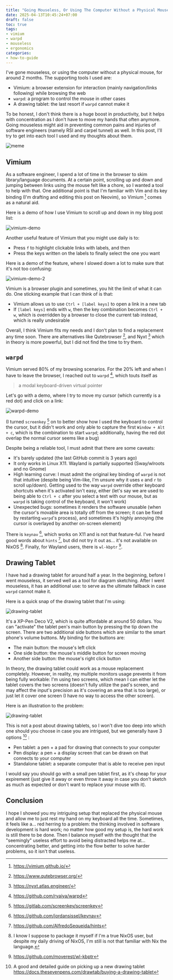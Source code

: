 ```yaml
---
title: "Going Mouseless, Or Using The Computer Without a Physical Mouse"
date: 2025-04-13T10:45:24+07:00
draft: false
toc: true
tags:
- vimium
- warpd
- mouseless
- ergonomics
categories:
- how-to-guide
---
```


I've gone mouseless, or using the computer without a physical mouse, for around
2 months. The supporting tools I used are:

- Vimium: a browser extension for interaction (mainly navigation/links
  following) while browsing the web
- `warpd`: a program to control the mouse in other cases
- A drawing tablet: the last resort if `warpd` cannot make it

To be honest, I don't think there is a huge boost in productivity, but it helps
with concentration as I don't have to move my hands that often anymore. Going
mouseless might aid in preventing common pains and injuries of software
engineers (namely RSI and carpel tunnel) as well. In this post, I'll try to get
into each tool I used and my thoughts about them.

![meme](../images/mouseless-meme.webp)

## Vimium

As a software engineer, I spend a lot of time in the browser to skim
library/language documents. At a certain point, scrolling up and down and
jumping between links using the mouse felt like a chore, so I wanted a tool to
help with that. One additional point is that I'm familiar with Vim and its key
binding (I'm drafting and editing this post on Neovim), so Vimium [^vimium]
comes as a natural aid.

Here is a demo of how I use Vimium to scroll up and down in my blog post list:

![vimium-demo](../images/mouseless-vimium-demo.gif)

Another useful feature of Vimium that you might use daily is to:

- Press `f` to highlight clickable links with labels, and then
- Press the keys written on the labels to finally select the one you want

Here is a demo of the feature, where I slowed down a lot to make sure that it's
not too confusing:

![vimium-demo-2](../images/mouseless-vimium-demo-2.gif)

Vimium is a browser plugin and sometimes, you hit the limit of what it can do.
One sticking example that I can think of is that:

- Vimium allows us to use `Ctrl + [label keys]` to open a link in a new tab
- If `[label keys]` ends with `w`, then the key combination becomes `Ctrl + w`,
  which is overridden by a browser to close the current tab instead, which is
  really undesirable

Overall, I think Vimium fits my needs and I don't plan to find a replacement any
time soon. There are alternatives like Qutebrowser [^qutebrowser], and Nyxt
[^nyxt] which in theory is more powerful, but I did not find the time to try
them.

## `warpd`

Vimium served 80% of my browsing scenarios. For the 20% left and when I have to
leave the browser, I reached out to `warpd` [^warpd], which touts itself as 

> a modal keyboard-driven virtual pointer

Let's go with a demo, where I try to move my cursor (which currently is a red
dot) and click on a link:

![warpd-demo](../images/mouseless-warpd-demo.gif)

(I turned `screenkey` [^screenkey] on to better show how I used the keyboard to
control the cursor, but it didn't work and only able to capture the first
`Window + Alt + c`, which is the combination to start `warpd`; additionally,
having the red dot overlap the normal cursor seems like a bug)

Despite being a reliable tool, I must admit that there are some caveats:

- It's barely updated (the last GitHub commit is 3 years ago)
- It only works in Linux X11. Wayland is partially supported (Sway/wlroots and
  no Gnome)
- High learning curve: I must admit the original key binding of `warpd` is not
  that intuitive (despite being Vim-like, I'm unsure why it uses `e` and `r` to
  scroll up/down). Getting used to the way `warpd` override other keyboard
  shortcuts when it's activated isn't easy, either (let's say we are used to
  being able to `Ctrl + c` after you select a text with our mouse, but as
  `warpd` is taking control of the keyboard, it won't work)
- Unexpected bugs: sometimes it renders the software unusable (when the cursor's
  movable area is totally off from the screen; it can be fixed by restarting
  `warpd`'s process), and sometimes it's highly annoying (the cursor is
  overlayed by another on-screen element)

There is `keynav` [^keynav], which works on X11 and is not that feature-ful.
I've heard good words about `hints` [^hints], but did not try it out as... it's
not available on NixOS [^lazy]. Finally, for Wayland users, there is `wl-kbptr`
[^wl-kbptr].

## Drawing Tablet

I have had a drawing tablet for around half a year. In the beginning, before I
went mouseless, it served well as a tool for diagram sketching. After I went
mouseless, it has an additional use: to serve as the ultimate fallback in case
`warpd` cannot make it.

Here is a quick snap of the drawing tablet that I'm using:

![drawing-tablet](../images/mouseless-drawing-tablet.jpg)

It's a XP-Pen Deco V2, which is quite affordable at around 50 dollars. You can
"activate" the tablet pen's main button by pressing the tip down the screen.
There are two additional side buttons which are similar to the smart phone's
volume buttons. My binding for the buttons are:

- The main button: the mouse's left click
- One side button: the mouse's middle button for screen moving
- Another side button: the mouse's right click button

In theory, the drawing tablet could work as a mouse replacement completely.
However, in reality, my multiple monitors usage prevents it from being fully
workable: I'm using two screens, which mean I can either let the tablet covers
the two screens (doesn't fully utilize the pad's screen, and may affect the
input's precision as it's covering an area that is too large), or just let it
cover one screen (I have no way to access the other screen).

Here is an illustration to the problem:

![drawing-tablet](../images/mouseless-drawing-tablet-problem.png)

This is not a post about drawing tablets, so I won't dive too deep into which
one should you choose in case you are intrigued, but we generally have 3 options
[^buying-a-drawing-tablet-guide] :

- Pen tablet: a pen + a pad for drawing that connects to your computer
- Pen display: a pen + a display screen that can be drawn on that connects to
  your computer
- Standalone tablet: a separate computer that is able to receive pen input

I would say you should go with a small pen tablet first, as it's cheap for your
expirement (just give it away or even throw it away in case you don't sketch as
much as expected or don't want to replace your mouse with it).

## Conclusion

I hope I showed you my intriguing setup that replaced the physical mouse and
allow me to just rest my hand on my keyboard all the time. Sometimes, it feels
like a... red herring to a problem: the thinking involved in software
development is hard work; no matter how good my setup is, the hard work is still
there to be done. Then I balance myself with the thought that the "seemingly"
useless effort to avoid being distracted helps me at... concentrating better,
and getting into the flow better to solve harder problems, so it isn't that
useless.

[^vimium]: https://vimium.github.io/
[^screenkey]: https://gitlab.com/screenkey/screenkey
[^qutebrowser]: https://www.qutebrowser.org/
[^nyxt]: https://nyxt.atlas.engineer/
[^warpd]: https://github.com/rvaiya/warpd
[^hints]: https://github.com/AlfredoSequeida/hints
[^keynav]: https://github.com/jordansissel/keynav
[^wl-kbptr]: https://github.com/moverest/wl-kbptr
[^lazy]: I know I suppose to package it myself if I'm a true NixOS user, but
    despite my daily driving of NixOS, I'm still is not that familiar with Nix
    the language.
[^buying-a-drawing-tablet-guide]: A good and detailed guide on picking up a new
    drawing tablet https://docs.thesevenpens.com/drawtab/buying-a-drawing-tablet
